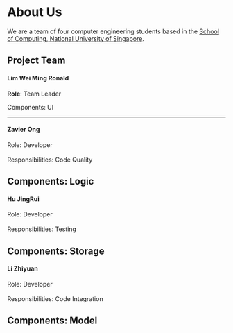 # About Us

We are a team of four computer engineering students based in the [School of Computing, National University of Singapore](http://www.comp.nus.edu.sg).

## Project Team

#### Lim Wei Ming Ronald
**Role**: Team Leader

Components: UI

-----

#### Zavier Ong 
Role: Developer <br>  
Responsibilities: Code Quality

Components: Logic
-----

#### Hu JingRui
Role: Developer <br>  
Responsibilities: Testing

Components: Storage
-----

#### Li Zhiyuan
Role: Developer <br>  
Responsibilities: Code Integration

Components: Model
-----
